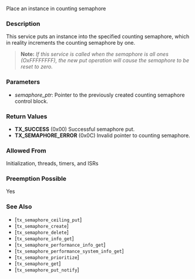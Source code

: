 Place an instance in counting semaphore

### Description

This service puts an instance into the specified counting semaphore, which in reality increments the counting semaphore by one.

> **Note:** *If this service is called when the semaphore is all ones (OxFFFFFFFF), the new put operation will cause the semaphore to be reset to zero.*

### Parameters

- *semaphore_ptr*: Pointer to the previously created counting semaphore control block.

### Return Values

- **TX_SUCCESS** (0x00) Successful semaphore put.
- **TX_SEMAPHORE_ERROR** (0x0C) Invalid pointer to counting semaphore.

### Allowed From

Initialization, threads, timers, and ISRs

### Preemption Possible

Yes

### See Also

- [`tx_semaphore_ceiling_put`]
- [`tx_semaphore_create`]
- [`tx_semaphore_delete`]
- [`tx_semaphore_info_get`]
- [`tx_semaphore_performance_info_get`]
- [`tx_semaphore_performance_system_info_get`]
- [`tx_semaphore_prioritize`]
- [`tx_semaphore_get`]
- [`tx_semaphore_put_notify`]

